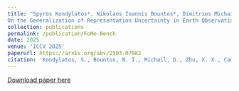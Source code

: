 ```yaml
---
title: "Spyros Kondylatos*, Nikolaos Ioannis Bountos*, Dimitrios Michail, Xiao Xiang Zhu, Gustau Camps-Valls, and Ioannis Papoutsis.
On the Generalization of Representation Uncertainty in Earth Observation"
collection: publications
permalink: /publication/FoMo-Bench
date: 2025
venue: 'ICCV 2025'
paperurl: https://arxiv.org/abs/2503.07082
citation: 'Kondylatos, S., Bountos, N. I., Michail, D., Zhu, X. X., Camps-Valls, G., & Papoutsis, I. (2025). On the Generalization of Representation Uncertainty in Earth Observation. arXiv preprint arXiv:2503.07082.'
---
```


[Download paper here](https://arxiv.org/abs/2503.07082)
